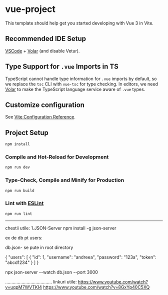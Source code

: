 # vue-project

This template should help get you started developing with Vue 3 in Vite.

## Recommended IDE Setup

[VSCode](https://code.visualstudio.com/) + [Volar](https://marketplace.visualstudio.com/items?itemName=Vue.volar) (and disable Vetur).

## Type Support for `.vue` Imports in TS

TypeScript cannot handle type information for `.vue` imports by default, so we replace the `tsc` CLI with `vue-tsc` for type checking. In editors, we need [Volar](https://marketplace.visualstudio.com/items?itemName=Vue.volar) to make the TypeScript language service aware of `.vue` types.

## Customize configuration

See [Vite Configuration Reference](https://vite.dev/config/).

## Project Setup

```sh
npm install
```

### Compile and Hot-Reload for Development

```sh
npm run dev
```

### Type-Check, Compile and Minify for Production

```sh
npm run build
```

### Lint with [ESLint](https://eslint.org/)

```sh
npm run lint
```








--------------------------------

chestii utile:
1.JSON-Server
npm install -g json-server

ex de db pt users: 

db.json- se pute in root directory

{
  "users": [
    { "id": 1, "username": "andreea", "password": "123a", "token": "abcd1234" }
  ]
}

npx json-server --watch db.json --port 3000


.....................................
linkuri utile:
https://www.youtube.com/watch?v=uqpM7WVTKI4
https://www.youtube.com/watch?v=8GxYp40C5XQ


